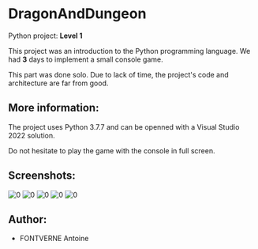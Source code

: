 # DragonAndDungeon
Python project: **Level 1**

This project was an introduction to the Python programming language. We had **3** days to implement a small console game.

This part was done solo. Due to lack of time, the project's code and architecture are far from good.

## More information:
The project uses Python 3.7.7 and can be openned with a Visual Studio 2022 solution.

Do not hesitate to play the game with the console in full screen.

## Screenshots:
![0]("https://github.com/Auzuras/DragonAndDungeon/blob/dev/Screenshots/Capture%20d'%C3%A9cran%202025-01-10%20150048.png?raw=true")
![0]("")
![0]("")
![0]("")
![0]("")

## Author:
- FONTVERNE Antoine
